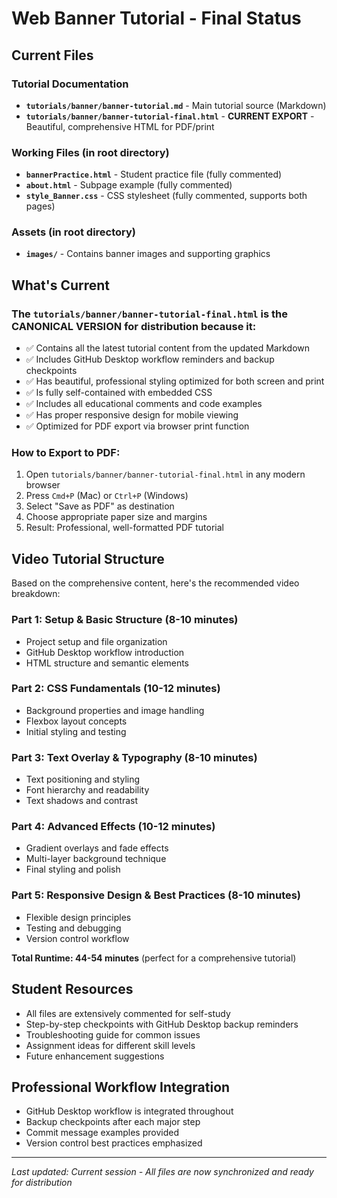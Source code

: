 # Web Banner Tutorial - Final Status

## Current Files

### Tutorial Documentation
- **`tutorials/banner/banner-tutorial.md`** - Main tutorial source (Markdown)
- **`tutorials/banner/banner-tutorial-final.html`** - **CURRENT EXPORT** - Beautiful, comprehensive HTML for PDF/print

### Working Files (in root directory)
- **`bannerPractice.html`** - Student practice file (fully commented)
- **`about.html`** - Subpage example (fully commented)
- **`style_Banner.css`** - CSS stylesheet (fully commented, supports both pages)

### Assets (in root directory)
- **`images/`** - Contains banner images and supporting graphics

## What's Current

### The `tutorials/banner/banner-tutorial-final.html` is the **CANONICAL VERSION** for distribution because it:
- ✅ Contains all the latest tutorial content from the updated Markdown
- ✅ Includes GitHub Desktop workflow reminders and backup checkpoints
- ✅ Has beautiful, professional styling optimized for both screen and print
- ✅ Is fully self-contained with embedded CSS
- ✅ Includes all educational comments and code examples
- ✅ Has proper responsive design for mobile viewing
- ✅ Optimized for PDF export via browser print function

### How to Export to PDF:
1. Open `tutorials/banner/banner-tutorial-final.html` in any modern browser
2. Press `Cmd+P` (Mac) or `Ctrl+P` (Windows)
3. Select "Save as PDF" as destination
4. Choose appropriate paper size and margins
5. Result: Professional, well-formatted PDF tutorial

## Video Tutorial Structure
Based on the comprehensive content, here's the recommended video breakdown:

### Part 1: Setup & Basic Structure (8-10 minutes)
- Project setup and file organization
- GitHub Desktop workflow introduction
- HTML structure and semantic elements

### Part 2: CSS Fundamentals (10-12 minutes)
- Background properties and image handling
- Flexbox layout concepts
- Initial styling and testing

### Part 3: Text Overlay & Typography (8-10 minutes)
- Text positioning and styling
- Font hierarchy and readability
- Text shadows and contrast

### Part 4: Advanced Effects (10-12 minutes)
- Gradient overlays and fade effects
- Multi-layer background technique
- Final styling and polish

### Part 5: Responsive Design & Best Practices (8-10 minutes)
- Flexible design principles
- Testing and debugging
- Version control workflow

**Total Runtime: 44-54 minutes** (perfect for a comprehensive tutorial)

## Student Resources
- All files are extensively commented for self-study
- Step-by-step checkpoints with GitHub Desktop backup reminders
- Troubleshooting guide for common issues
- Assignment ideas for different skill levels
- Future enhancement suggestions

## Professional Workflow Integration
- GitHub Desktop workflow is integrated throughout
- Backup checkpoints after each major step
- Commit message examples provided
- Version control best practices emphasized

---

*Last updated: Current session - All files are now synchronized and ready for distribution*
